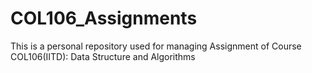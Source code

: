 # COL106_Assignments
This is a personal repository used for managing Assignment of Course COL106(IITD): Data Structure and Algorithms
